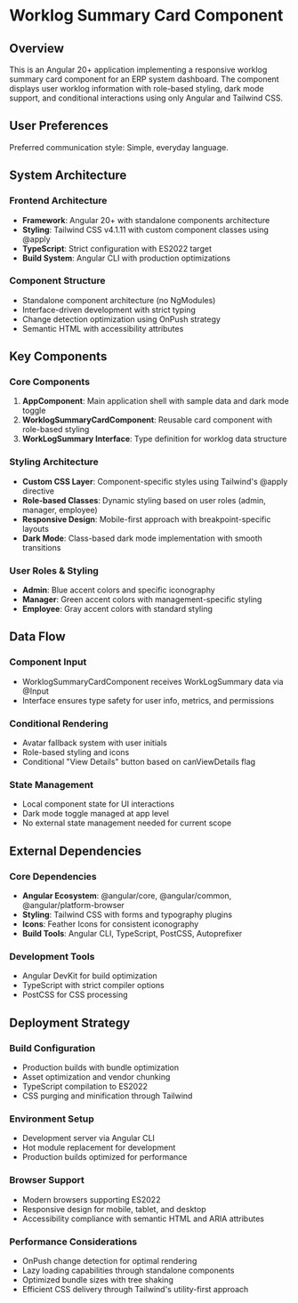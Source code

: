 # Worklog Summary Card Component

## Overview

This is an Angular 20+ application implementing a responsive worklog summary card component for an ERP system dashboard. The component displays user worklog information with role-based styling, dark mode support, and conditional interactions using only Angular and Tailwind CSS.

## User Preferences

Preferred communication style: Simple, everyday language.

## System Architecture

### Frontend Architecture
- **Framework**: Angular 20+ with standalone components architecture
- **Styling**: Tailwind CSS v4.1.11 with custom component classes using @apply
- **TypeScript**: Strict configuration with ES2022 target
- **Build System**: Angular CLI with production optimizations

### Component Structure
- Standalone component architecture (no NgModules)
- Interface-driven development with strict typing
- Change detection optimization using OnPush strategy
- Semantic HTML with accessibility attributes

## Key Components

### Core Components
1. **AppComponent**: Main application shell with sample data and dark mode toggle
2. **WorklogSummaryCardComponent**: Reusable card component with role-based styling
3. **WorkLogSummary Interface**: Type definition for worklog data structure

### Styling Architecture
- **Custom CSS Layer**: Component-specific styles using Tailwind's @apply directive
- **Role-based Classes**: Dynamic styling based on user roles (admin, manager, employee)
- **Responsive Design**: Mobile-first approach with breakpoint-specific layouts
- **Dark Mode**: Class-based dark mode implementation with smooth transitions

### User Roles & Styling
- **Admin**: Blue accent colors and specific iconography
- **Manager**: Green accent colors with management-specific styling
- **Employee**: Gray accent colors with standard styling

## Data Flow

### Component Input
- WorklogSummaryCardComponent receives WorkLogSummary data via @Input
- Interface ensures type safety for user info, metrics, and permissions

### Conditional Rendering
- Avatar fallback system with user initials
- Role-based styling and icons
- Conditional "View Details" button based on canViewDetails flag

### State Management
- Local component state for UI interactions
- Dark mode toggle managed at app level
- No external state management needed for current scope

## External Dependencies

### Core Dependencies
- **Angular Ecosystem**: @angular/core, @angular/common, @angular/platform-browser
- **Styling**: Tailwind CSS with forms and typography plugins
- **Icons**: Feather Icons for consistent iconography
- **Build Tools**: Angular CLI, TypeScript, PostCSS, Autoprefixer

### Development Tools
- Angular DevKit for build optimization
- TypeScript with strict compiler options
- PostCSS for CSS processing

## Deployment Strategy

### Build Configuration
- Production builds with bundle optimization
- Asset optimization and vendor chunking
- TypeScript compilation to ES2022
- CSS purging and minification through Tailwind

### Environment Setup
- Development server via Angular CLI
- Hot module replacement for development
- Production builds optimized for performance

### Browser Support
- Modern browsers supporting ES2022
- Responsive design for mobile, tablet, and desktop
- Accessibility compliance with semantic HTML and ARIA attributes

### Performance Considerations
- OnPush change detection for optimal rendering
- Lazy loading capabilities through standalone components
- Optimized bundle sizes with tree shaking
- Efficient CSS delivery through Tailwind's utility-first approach